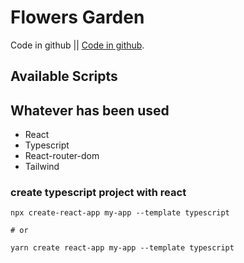 # Flowers Garden

Code in github || [Code in github](https://github.com/codergalib20/flowers-garden).

## Available Scripts

## Whatever has been used

- React
- Typescript
- React-router-dom
- Tailwind

### create typescript project with react

```
npx create-react-app my-app --template typescript

# or

yarn create react-app my-app --template typescript
```
